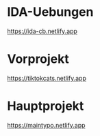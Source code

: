 # IDA-Uebungen
https://ida-cb.netlify.app

# Vorprojekt
https://tiktokcats.netlify.app

# Hauptprojekt
https://maintypo.netlify.app
